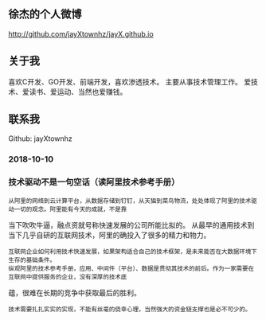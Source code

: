 
<h2>徐杰的个人微博</h2>

http://github.com/jayXtownhz/jayX.github.io


<h2>关于我</h2>

喜欢C开发、GO开发、前端开发，喜欢渗透技术。
主要从事技术管理工作。
爱技术、爱读书、爱运动、当然也爱赚钱。


<h2>联系我</h2>

Github: jayXtownhz


<h3>2018-10-10</h3>

<h3>技术驱动不是一句空话（读阿里技术参考手册）</h3>

    从阿里的网络到云计算平台，从数据存储到钉钉，从天猫到菜鸟物流，处处体现了阿里的技术驱动一切的观念。阿里能有今天的成就，不是靠
当下吹吹牛逼，融点资就号称快速发展的公司所能比拟的。
    从最早的通用技术到当下几乎自研的互联网技术，阿里的确投入了很多的精力和物力。
    
    互联网企业如何利用技术快速发展，如果架构适合自己的技术框架，是未来能否在大数据环境下生存的基础条件。
    纵观阿里的技术参考手册，应用、中间件（平台）、数据是贯彻其技术的前后。作为一家需要在互联网中提供服务的企业，没有深厚的技术底
蕴，很难在长期的竞争中获取最后的胜利。
    
    技术需要扎扎实实的实现，不能有丝毫的侥幸心理，当然强大的资金链支撑也是必不可少的。

